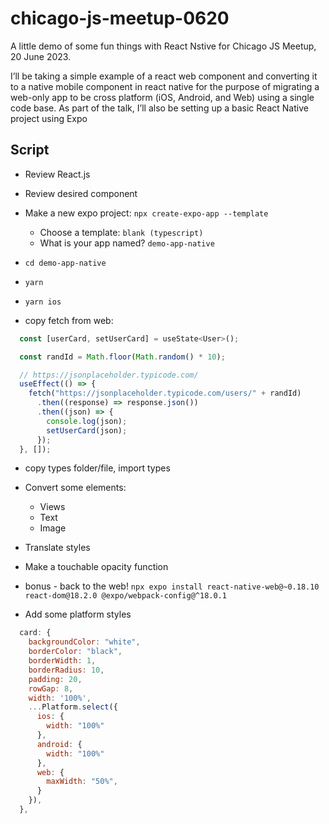 # chicago-js-meetup-0620

A little demo of some fun things with React Nstive for Chicago JS Meetup, 20 June 2023.

I’ll be taking a simple example of a react web component and converting it to a native mobile component in react native for the purpose of migrating a web-only app to be cross platform (iOS, Android, and Web) using a single code base. As part of the talk, I’ll also be setting up a basic React Native project using Expo

## Script

- Review React.js
- Review desired component

- Make a new expo project: `npx create-expo-app --template`
  - Choose a template: `blank (typescript)`
  - What is your app named? `demo-app-native`

- `cd demo-app-native`
- `yarn`
- `yarn ios`

- copy fetch from web:

```javascript
  const [userCard, setUserCard] = useState<User>();

  const randId = Math.floor(Math.random() * 10);

  // https://jsonplaceholder.typicode.com/
  useEffect(() => {
    fetch("https://jsonplaceholder.typicode.com/users/" + randId)
      .then((response) => response.json())
      .then((json) => {
        console.log(json);
        setUserCard(json);
      });
  }, []);
```

- copy types folder/file, import types

- Convert some elements:
  - Views
  - Text
  - Image

- Translate styles

- Make a touchable opacity function

- bonus - back to the web! `npx expo install react-native-web@~0.18.10 react-dom@18.2.0 @expo/webpack-config@^18.0.1`

- Add some platform styles

```javascript
  card: {
    backgroundColor: "white",
    borderColor: "black",
    borderWidth: 1,
    borderRadius: 10,
    padding: 20,
    rowGap: 8,
    width: '100%',
    ...Platform.select({
      ios: {
        width: "100%"
      },
      android: {
        width: "100%"
      },
      web: {
        maxWidth: "50%",
      }
    }),
  },
```
